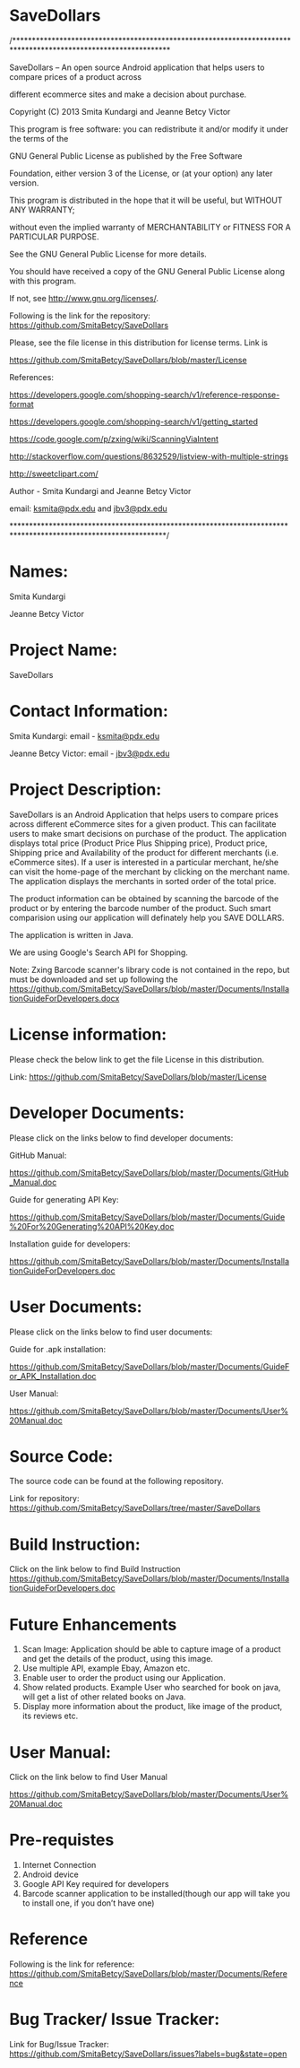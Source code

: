 SaveDollars
===========

/****************************************************************************************************************

SaveDollars – An open source Android application that helps users to compare prices of a product across

different ecommerce sites and make a decision about purchase.

Copyright (C) 2013 Smita Kundargi and Jeanne Betcy Victor

This program is free software: you can redistribute it and/or modify it under the terms of the 

GNU General Public License as published by the Free Software 

Foundation, either version 3 of the License, or (at your option) any later version.

This program is distributed in the hope that it will be useful, but WITHOUT ANY WARRANTY; 

without even the implied warranty of MERCHANTABILITY or FITNESS FOR A PARTICULAR PURPOSE. 

See the GNU General Public License for more details.

You should have received a copy of the GNU General Public License along with this program. 

If not, see http://www.gnu.org/licenses/.

Following is the link for the repository: https://github.com/SmitaBetcy/SaveDollars

Please, see the file license in this distribution for license terms. Link is

https://github.com/SmitaBetcy/SaveDollars/blob/master/License

References:

https://developers.google.com/shopping-search/v1/reference-response-format

https://developers.google.com/shopping-search/v1/getting_started

https://code.google.com/p/zxing/wiki/ScanningViaIntent

http://stackoverflow.com/questions/8632529/listview-with-multiple-strings

http://sweetclipart.com/

Author - Smita Kundargi and Jeanne Betcy Victor

email: ksmita@pdx.edu and jbv3@pdx.edu

***************************************************************************************************************/

Names:
===========
Smita Kundargi

Jeanne Betcy Victor

Project Name:
===========
SaveDollars

Contact Information:
===========

Smita Kundargi:       email - ksmita@pdx.edu 

Jeanne Betcy Victor:  email - jbv3@pdx.edu 

Project Description:
===========
SaveDollars is an Android Application that helps users to compare prices across different eCommerce sites for
a given product. This can facilitate users to make smart decisions on purchase of the product. 
The application displays total price (Product Price Plus Shipping price), Product price, Shipping price and 
Availability of the product for different merchants (i.e. eCommerce sites). If a user is interested in a particular 
merchant, he/she can visit the home-page of the merchant by clicking on the merchant name. The application
displays the merchants in sorted order of the total price.

The product information can be obtained by scanning the barcode of the product or by entering the barcode number 
of the product.  Such smart comparision using our application will definately help you SAVE DOLLARS. 

The application is written in Java. 

We are using Google's Search API for Shopping. 

Note:
Zxing Barcode scanner's library code is not contained in the repo, but must be downloaded and set up following the 
https://github.com/SmitaBetcy/SaveDollars/blob/master/Documents/InstallationGuideForDevelopers.docx

License information:
===========
Please check the below link to get the file License in this distribution.       

Link: https://github.com/SmitaBetcy/SaveDollars/blob/master/License

Developer Documents:
===========
Please click on the links below to find developer documents:

GitHub Manual: 

https://github.com/SmitaBetcy/SaveDollars/blob/master/Documents/GitHub_Manual.doc

Guide for generating API Key: 

https://github.com/SmitaBetcy/SaveDollars/blob/master/Documents/Guide%20For%20Generating%20API%20Key.doc

Installation guide for developers:

https://github.com/SmitaBetcy/SaveDollars/blob/master/Documents/InstallationGuideForDevelopers.doc


User Documents:
===========
Please click on the links below to find user documents:

Guide for .apk installation:

https://github.com/SmitaBetcy/SaveDollars/blob/master/Documents/GuideFor_APK_Installation.doc

User Manual:

https://github.com/SmitaBetcy/SaveDollars/blob/master/Documents/User%20Manual.doc

Source Code:
===========
The source code can be found at the following repository. 

Link for repository: 
https://github.com/SmitaBetcy/SaveDollars/tree/master/SaveDollars


Build Instruction:
===========
Click on the link below to find Build Instruction
https://github.com/SmitaBetcy/SaveDollars/blob/master/Documents/InstallationGuideForDevelopers.doc


Future Enhancements
===========
1. Scan Image: Application should be able to capture image of a product and get the details of the product,
   using this image.
2. Use multiple API, example Ebay, Amazon etc.    
3. Enable user to order the product using our Application.
4. Show related products. Example User who searched for book on java, will get a list of other related books on Java.
5. Display more information about the product, like image of the product, its reviews etc.

User Manual:
===========
Click on the link below to find User Manual

https://github.com/SmitaBetcy/SaveDollars/blob/master/Documents/User%20Manual.doc

Pre-requistes
===========
1. Internet Connection
2. Android device
3. Google API Key required for developers
4. Barcode scanner application to be installed(though our app will take you to 
install one, if you don’t have one)

Reference
===========
Following is the link for reference:
https://github.com/SmitaBetcy/SaveDollars/blob/master/Documents/Reference

Bug Tracker/ Issue Tracker:
===========
Link for Bug/Issue Tracker: 
https://github.com/SmitaBetcy/SaveDollars/issues?labels=bug&state=open
















































